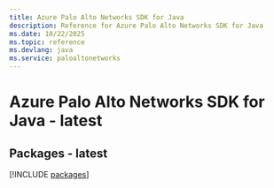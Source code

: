 ```yaml
---
title: Azure Palo Alto Networks SDK for Java
description: Reference for Azure Palo Alto Networks SDK for Java
ms.date: 10/22/2025
ms.topic: reference
ms.devlang: java
ms.service: paloaltonetworks
---
```

# Azure Palo Alto Networks SDK for Java - latest
## Packages - latest
[!INCLUDE [packages](palo-alto-networks-index.md)]